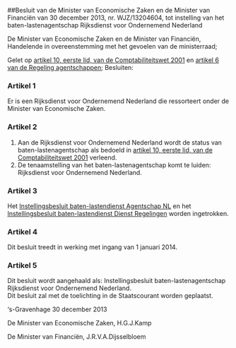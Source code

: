 <meta http-equiv='Content-Type' content='text/html; charset=utf-8' />

##Besluit van de Minister van Economische Zaken en de Minister van Financiën van 30 december 2013, nr. WJZ/13204604, tot instelling van het baten-lastenagentschap Rijksdienst voor Ondernemend Nederland

De Minister van Economische Zaken en de Minister van Financiën,  
Handelende in overeenstemming met het gevoelen van de ministerraad;

Gelet op [artikel 10, eerste lid, van de Comptabiliteitswet 2001](../../../../../../../../wet/comptabiliteitswet/2001/BWBR0013891/README.md) en [artikel 6 van de Regeling agentschappen](../../../../../../../../ministeriele-regeling/regeling/agentschappen/BWBR0032085/README.md);
Besluiten:    

### Artikel  1  

Er is een Rijksdienst voor Ondernemend Nederland die ressorteert onder de Minister van Economische Zaken.  

### Artikel  2  

1.  Aan de Rijksdienst voor Ondernemend Nederland wordt de status van baten-lastenagentschap als bedoeld in [artikel 10, eerste lid, van de Comptabiliteitswet 2001](../../../../../../../../wet/comptabiliteitswet/2001/BWBR0013891/README.md) verleend.   
2.  De tenaamstelling van het baten-lastenagentschap komt te luiden: Rijksdienst voor Ondernemend Nederland.   

### Artikel  3  

Het [Instellingsbesluit baten-lastendienst Agentschap NL](../../../../../../../../ministeriele-regeling/instellingsbesluit/baten-lastendienst/agentschap/nl/BWBR0026918/README.md) en het [Instellingsbesluit baten-lastendienst Dienst Regelingen](../../../../../../../../ministeriele-regeling/instellingsbesluit/baten-lastendienst/dienst/regelingen/BWBR0019275/README.md) worden ingetrokken.  

### Artikel  4  

Dit besluit treedt in werking met ingang van 1 januari 2014.  

### Artikel  5  

Dit besluit wordt aangehaald als: Instellingsbesluit baten-lastenagentschap Rijksdienst voor Ondernemend Nederland.  
Dit besluit zal met de toelichting in de Staatscourant worden geplaatst.   

‘s-Gravenhage 
30 december 2013   

De 
Minister van Economische Zaken,
H.G.J.Kamp 

De 
Minister van Financiën,
J.R.V.A.Dijsselbloem   
